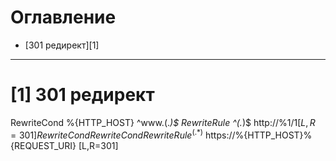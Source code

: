 # Оглавление

- [301 редирект][1]

***

# [1] 301 редирект

>
RewriteCond %{HTTP_HOST} ^www\.(.*)$
RewriteRule ^(.*)$ http://%1/$1 [L,R=301]
RewriteCond %{HTTPS} off
RewriteCond %{HTTP:X-Forwarded-Proto} !https
RewriteRule ^(.*)$ https://%{HTTP_HOST}%{REQUEST_URI} [L,R=301]
>



